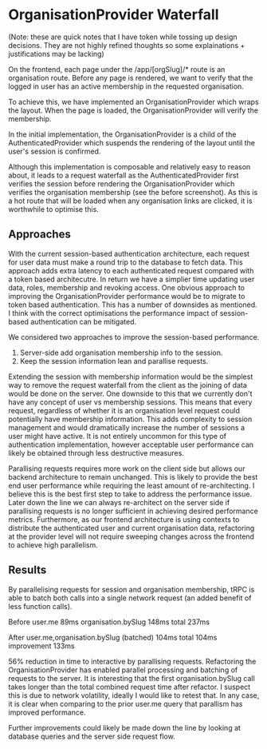 # OrganisationProvider Waterfall

(Note: these are quick notes that I have token while tossing up design decisions. They are not highly refined thoughts so some explainations + justifications may be lacking)

On the frontend, each page under the /app/[orgSlug]/\* route is an organisation route. Before any page is rendered, we want to verify that the logged in user has an active membership in the requested organisation.

To achieve this, we have implemented an OrganisationProvider which wraps the layout. When the page is loaded, the OrganisationProvider will verify the membership.

In the initial implementation, the OrganisationProvider is a child of the AuthenticatedProvider which suspends the rendering of the layout until the user's session is confirmed.

Although this implementation is composable and relatively easy to reason about, it leads to a request waterfall as the AuthenticatedProvider first verifies the session before rendering the OrganisationProvider which verifies the organisation membership (see the before screenshot). As this is a hot route that will be loaded when any organisation links are clicked, it is worthwhile to optimise this.

## Approaches

With the current session-based authentication architecture, each request for user data must make a round trip to the database to fetch data. This approach adds extra latency to each authenticated request compared with a token based architecutre. In return we have a simplier time updating user data, roles, membership and revoking access. One obvious approach to improving the OrganisationProvider performance would be to migrate to token based authentication. This has a number of downsides as mentioned. I think with the correct optimisations the performance impact of session-based authentication can be mitigated.

We considered two approaches to improve the session-based performance.

1. Server-side add organisation membership info to the session.
2. Keep the session information lean and parallise requests.

Extending the session with membership information would be the simplest way to remove the request waterfall from the client as the joining of data would be done on the server. One downside to this that we currently don't have any concept of user vs membership sessions.
This means that every request, regardless of whether it is an organisation level request could potentially have membership information. This adds complexity to session management and would dramatically increase the number of sessions a user might have active. It is not entirely uncommon for this type of authentication implementation, however acceptable user performance can likely be obtained through less destructive measures.

Parallising requests requires more work on the client side but allows our backend architecture to remain unchanged. This is likely to provide the best end user performance while requiring the least amount of re-architecting. I believe this is the best first step to take to address the performance issue. Later down the line we can always re-architect on the server side if parallising requests is no longer sufficient in achieving desired performance metrics. Furthermore, as our frontend architecture is using contexts to distribute the authenticated user and current organisation data, refactoring at the provider level will not require sweeping changes across the frontend to achieve high parallelism.

## Results

By parallelising requests for session and organisation membership, tRPC is able to batch both calls into a single network request (an added benefit of less function calls).

Before
user.me 89ms
organisation.bySlug 148ms
total 237ms

After
user.me,organisation.bySlug (batched) 104ms
total 104ms
improvement 133ms

56% reduction in time to interactive by parallising requests. Refactoring the OrganisationProvider has enabled parallel processing and batching of requests to the server. It is interesting that the first organisation.bySlug call takes longer than the total combined request time after refactor. I suspect this is due to network volatility, ideally I would like to retest that. In any case, it is clear when comparing to the prior user.me query that parallism has improved performance.

Further improvements could likely be made down the line by looking at database queries and the server side request flow.
